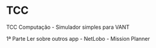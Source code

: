 ﻿# TCC
TCC Computação - Simulador simples para VANT

1ª Parte
Ler sobre outros app
	- NetLobo
	- Mission Planner